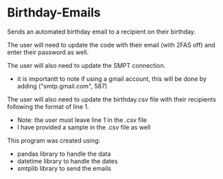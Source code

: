 # Birthday-Emails
Sends an automated birthday email to a recipient on their birthday. 

The user will need to update the code with their email (with 2FAS off) and enter their password as well. 

The user will also need to update the SMPT connection.
- it is importantt to note if using a gmail account, this will be done by adding ("smtp.gmail.com", 587)

The user will also need to update the birthday.csv file with their recipients following the format of line 1.
- Note: the user must leave line 1 in the .csv file
- I have provided a sample in the .csv file as well

This program was created using:
- pandas library to handle the data
- datetime library to handle the dates
- smtplib library to send the emails
